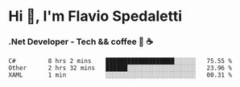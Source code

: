 # Hi 👋, I'm Flavio Spedaletti
### .Net Developer - Tech && coffee 🤖 ☕

<!--START_SECTION:waka-->
```text
C#         8 hrs 2 mins    ███████████████████░░░░░░   75.55 % 
Other      2 hrs 32 mins   ██████░░░░░░░░░░░░░░░░░░░   23.96 % 
XAML       1 min           ░░░░░░░░░░░░░░░░░░░░░░░░░   00.31 % 
```
<!--END_SECTION:waka-->

<!--
[![Top Langs](https://github-readme-stats.vercel.app/api/top-langs/?username=flaviospedaletti&layout=compact&theme=radical)](https://github.com/anuraghazra/github-readme-stats)
-->

<!--
**FlavioSpedaletti/FlavioSpedaletti** is a ✨ _special_ ✨ repository because its `README.md` (this file) appears on your GitHub profile.

Here are some ideas to get you started:

- 🔭 I’m currently working on ...
- 🌱 I’m currently learning ...
- 👯 I’m looking to collaborate on ...
- 🤔 I’m looking for help with ...
- 💬 Ask me about ...
- 📫 How to reach me: ...
- 😄 Pronouns: ...
- ⚡ Fun fact: ...
-->
